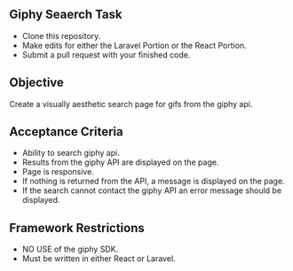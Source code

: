 ## Giphy Seaerch Task
* Clone this repository.
* Make edits for either the Laravel Portion or the React Portion.
* Submit a pull request with your finished code.

## Objective
Create a visually aesthetic search page for gifs from the giphy api.

## Acceptance Criteria
* Ability to search giphy api.
* Results from the giphy API are displayed on the page.
* Page is responsive.
* If nothing is returned from the API, a message is displayed on the page.
* If the search cannot contact the giphy API an error message should be displayed.

## Framework Restrictions
* NO USE of the giphy SDK.
* Must be written in either React or Laravel.

